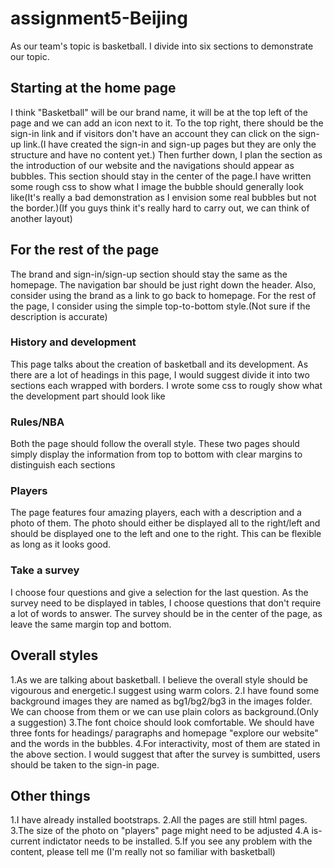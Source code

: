 # assignment5-Beijing

As our team's topic is basketball. I divide into six sections to demonstrate our topic.

## Starting at the home page
I think "Basketball" will be our brand name, it will be at the top left of the page and we can add an icon next to it.
To the top right, there should be the sign-in link and if visitors don't have an account they can click on the sign-up link.(I have created the sign-in and sign-up pages but they are only the 
structure and have no content yet.)
Then further down, I plan the section as the introduction of our website and the navigations should appear as bubbles. This section should stay in the center of the page.I have written some 
rough css to show what I image the bubble should generally look like(It's really a bad demonstration as I envision some real bubbles but not the border.)(If you guys think it's really hard to carry
out, we can think of another layout)

## For the rest of the page
The brand and sign-in/sign-up section should stay the same as the homepage.
The navigation bar should be just right down the header.
Also, consider using the brand as a link to go back to homepage.
For the rest of the page, I consider using the simple top-to-bottom style.(Not sure if the description is accurate)

### History and development
This page talks about the creation of basketball and its development.
As there are a lot of headings in this page, I would suggest divide it into two sections each wrapped with borders.
I wrote some css to rougly show what the development part should look like

### Rules/NBA
Both the page should follow the overall style.
These two pages should simply display the information from top to bottom with clear margins to distinguish each sections

### Players
The page features four amazing players, each with a description and a photo of them.
The photo should either be displayed all to the right/left and should be displayed one to the left and one to the right. This can be flexible as long as it looks good.

### Take a survey
I choose four questions and give a selection for the last question.
As the survey need to be displayed in tables, I choose questions that don't require a lot of words to answer.
The survey should be in the center of the page, as leave the same margin top and bottom.

## Overall styles
1.As we are talking about basketball. I believe the overall style should be vigourous and energetic.I suggest using warm colors.
2.I have found some background images they are named as bg1/bg2/bg3 in the images folder. We can choose from them or we can use plain colors as background.(Only a suggestion)
3.The font choice should look comfortable. We should have three fonts for headings/ paragraphs and homepage "explore our website" and the words in the bubbles.
4.For interactivity, most of them are stated in the above section. I would suggest that after the survey is sumbitted, users should be taken to the sign-in page. 

## Other things
1.I have already installed bootstraps.
2.All the pages are still html pages.
3.The size of the photo on "players" page might need to be adjusted
4.A is-current indictator needs to be installed.
5.If you see any problem with the content, please tell me (I'm really not so familiar with basketball)
